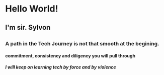 <h1>Hello World!</h1>
<h2>I'm sir. Sylvon<h2>
<h3>A path in the Tech Journey is not that smooth at the begining.</h3>
<h4>commitment, consistency and diligency you will pull through </h4>
<h5>I will keep on learning tech by force and by violence</h5>
